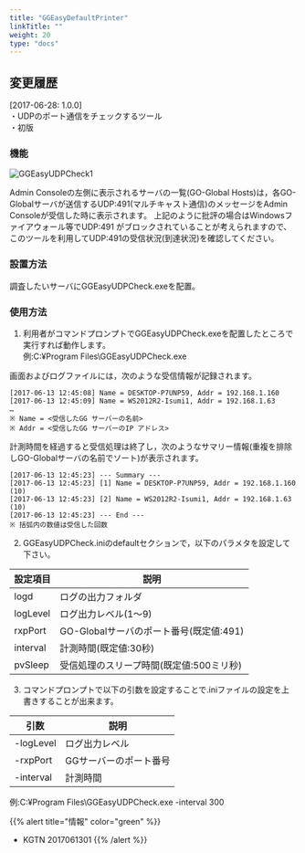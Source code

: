 ```yaml
---
title: "GGEasyDefaultPrinter"
linkTitle: ""
weight: 20
type: "docs"
---
```


## 変更履歴
[2017-06-28: 1.0.0]<br>
・UDPのポート通信をチェックするツール<br>
・初版<br>

### 機能
![GGEasyUDPCheck1](/expackimage/GGEasyUDPCheck1.png)

Admin Consoleの左側に表示されるサーバの一覧(GO-Global Hosts)は，各GO-Globalサーバが送信するUDP:491(マルチキャスト通信)のメッセージをAdmin Consoleが受信した時に表示されます。
上記のように批評の場合はWindowsファイアウォール等でUDP:491 がブロックされていることが考えられますので、このツールを利用してUDP:491の受信状況(到達状況)を確認してください。


### 設置方法

調査したいサーバにGGEasyUDPCheck.exeを配置。

### 使用方法
1. 利用者がコマンドプロンプトでGGEasyUDPCheck.exeを配置したところで実行すれば動作します。<br>
例:C:¥Program Files\GGEasyUDPCheck.exe

画面およびログファイルには，次のような受信情報が記録されます。

```
[2017-06-13 12:45:08] Name = DESKTOP-P7UNP59, Addr = 192.168.1.160
[2017-06-13 12:45:09] Name = WS2012R2-Isumi1, Addr = 192.168.1.63
…
※ Name = <受信したGG サーバーの名前>
※ Addr = <受信したGG サーバーのIP アドレス>

```

計測時間を経過すると受信処理は終了し，次のようなサマリー情報(重複を排除しGO-Globalサーバの名前でソート)が表示されます。

```
[2017-06-13 12:45:23] --- Summary ---
[2017-06-13 12:45:23] [1] Name = DESKTOP-P7UNP59, Addr = 192.168.1.160 (10)
[2017-06-13 12:45:23] [2] Name = WS2012R2-Isumi1, Addr = 192.168.1.63 (10)
[2017-06-13 12:45:23] --- End ---
※ 括弧内の数値は受信した回数
```

2. GGEasyUDPCheck.iniのdefaultセクションで，以下のパラメタを設定して下さい。

| 設定項目 | 説明             |
|----------|------------------|
| logd     | ログの出力フォルダ |
| logLevel | ログ出力レベル(1～9)|
| rxpPort  | GO-Globalサーバのポート番号(既定値:491)|
| interval | 計測時間(既定値:30秒)|
| pvSleep  | 受信処理のスリープ時間(既定値:500ミリ秒)|

3. コマンドプロンプトで以下の引数を設定することで.iniファイルの設定を上書きすることが出来ます。

| 引数　　 | 説明             |
|----------|------------------|
|-logLevel | ログ出力レベル |
|-rxpPort  | GGサーバーのポート番号|
|-interval | 計測時間       |

例:C:¥Program Files\GGEasyUDPCheck.exe -interval 300


{{% alert title="情報" color="green" %}}
- KGTN 2017061301
{{% /alert %}}
